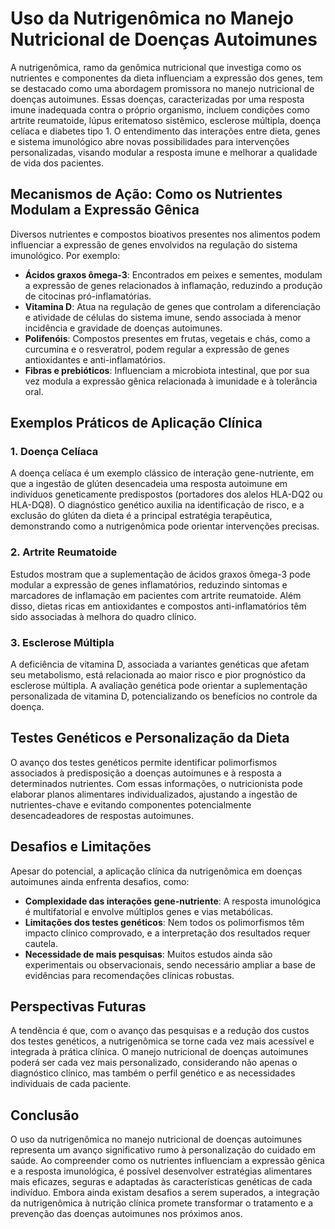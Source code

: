 # Uso da Nutrigenômica no Manejo Nutricional de Doenças Autoimunes

A nutrigenômica, ramo da genômica nutricional que investiga como os nutrientes e componentes da dieta influenciam a expressão dos genes, tem se destacado como uma abordagem promissora no manejo nutricional de doenças autoimunes. Essas doenças, caracterizadas por uma resposta imune inadequada contra o próprio organismo, incluem condições como artrite reumatoide, lúpus eritematoso sistêmico, esclerose múltipla, doença celíaca e diabetes tipo 1. O entendimento das interações entre dieta, genes e sistema imunológico abre novas possibilidades para intervenções personalizadas, visando modular a resposta imune e melhorar a qualidade de vida dos pacientes.

## Mecanismos de Ação: Como os Nutrientes Modulam a Expressão Gênica

Diversos nutrientes e compostos bioativos presentes nos alimentos podem influenciar a expressão de genes envolvidos na regulação do sistema imunológico. Por exemplo:

- **Ácidos graxos ômega-3**: Encontrados em peixes e sementes, modulam a expressão de genes relacionados à inflamação, reduzindo a produção de citocinas pró-inflamatórias.
- **Vitamina D**: Atua na regulação de genes que controlam a diferenciação e atividade de células do sistema imune, sendo associada à menor incidência e gravidade de doenças autoimunes.
- **Polifenóis**: Compostos presentes em frutas, vegetais e chás, como a curcumina e o resveratrol, podem regular a expressão de genes antioxidantes e anti-inflamatórios.
- **Fibras e prebióticos**: Influenciam a microbiota intestinal, que por sua vez modula a expressão gênica relacionada à imunidade e à tolerância oral.

## Exemplos Práticos de Aplicação Clínica

### 1. Doença Celíaca

A doença celíaca é um exemplo clássico de interação gene-nutriente, em que a ingestão de glúten desencadeia uma resposta autoimune em indivíduos geneticamente predispostos (portadores dos alelos HLA-DQ2 ou HLA-DQ8). O diagnóstico genético auxilia na identificação de risco, e a exclusão do glúten da dieta é a principal estratégia terapêutica, demonstrando como a nutrigenômica pode orientar intervenções precisas.

### 2. Artrite Reumatoide

Estudos mostram que a suplementação de ácidos graxos ômega-3 pode modular a expressão de genes inflamatórios, reduzindo sintomas e marcadores de inflamação em pacientes com artrite reumatoide. Além disso, dietas ricas em antioxidantes e compostos anti-inflamatórios têm sido associadas à melhora do quadro clínico.

### 3. Esclerose Múltipla

A deficiência de vitamina D, associada a variantes genéticas que afetam seu metabolismo, está relacionada ao maior risco e pior prognóstico da esclerose múltipla. A avaliação genética pode orientar a suplementação personalizada de vitamina D, potencializando os benefícios no controle da doença.

## Testes Genéticos e Personalização da Dieta

O avanço dos testes genéticos permite identificar polimorfismos associados à predisposição a doenças autoimunes e à resposta a determinados nutrientes. Com essas informações, o nutricionista pode elaborar planos alimentares individualizados, ajustando a ingestão de nutrientes-chave e evitando componentes potencialmente desencadeadores de respostas autoimunes.

## Desafios e Limitações

Apesar do potencial, a aplicação clínica da nutrigenômica em doenças autoimunes ainda enfrenta desafios, como:

- **Complexidade das interações gene-nutriente**: A resposta imunológica é multifatorial e envolve múltiplos genes e vias metabólicas.
- **Limitações dos testes genéticos**: Nem todos os polimorfismos têm impacto clínico comprovado, e a interpretação dos resultados requer cautela.
- **Necessidade de mais pesquisas**: Muitos estudos ainda são experimentais ou observacionais, sendo necessário ampliar a base de evidências para recomendações clínicas robustas.

## Perspectivas Futuras

A tendência é que, com o avanço das pesquisas e a redução dos custos dos testes genéticos, a nutrigenômica se torne cada vez mais acessível e integrada à prática clínica. O manejo nutricional de doenças autoimunes poderá ser cada vez mais personalizado, considerando não apenas o diagnóstico clínico, mas também o perfil genético e as necessidades individuais de cada paciente.

## Conclusão

O uso da nutrigenômica no manejo nutricional de doenças autoimunes representa um avanço significativo rumo à personalização do cuidado em saúde. Ao compreender como os nutrientes influenciam a expressão gênica e a resposta imunológica, é possível desenvolver estratégias alimentares mais eficazes, seguras e adaptadas às características genéticas de cada indivíduo. Embora ainda existam desafios a serem superados, a integração da nutrigenômica à nutrição clínica promete transformar o tratamento e a prevenção das doenças autoimunes nos próximos anos.